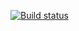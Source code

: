 [![Build status](https://ci.appveyor.com/api/projects/status/lrgf4ms5cepkq4j6?svg=true)](https://ci.appveyor.com/project/Nastya2420/testpatterns-3y8yy)